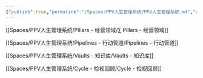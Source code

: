 ```yaml
---
{"publish":true,"permalink":"/Spaces/PPV人生管理系统/PPV人生管理系统.md","created":"2025-07-07T18:23:04.253+08:00","modified":"2025-07-08T22:00:59.738+08:00","published":"2025-07-08T22:00:59.738+08:00","cssclasses":""}
---
```



[[Spaces/PPV人生管理系统/Pillars - 经营领域/∑ Pillars - 经营领域]]

[[Spaces/PPV人生管理系统/Pipelines - 行动管道/Pipelines - 行动管道]]

[[Spaces/PPV人生管理系统/Vaults - 知识库/Vaults - 知识库]]

[[Spaces/PPV人生管理系统/Cycle - 检视回顾/Cycle - 检视回顾]]